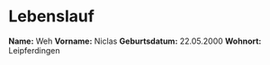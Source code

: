 # Lebenslauf

**Name:** Weh
**Vorname:** Niclas
**Geburtsdatum:** 22.05.2000
**Wohnort:** Leipferdingen
